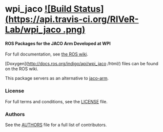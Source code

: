 wpi_jaco  [![Build Status](https://api.travis-ci.org/RIVeR-Lab/wpi_jaco .png)](https://travis-ci.org/RIVeR-Lab/wpi_jaco )
========

#### ROS Packages for the JACO Arm Developed at WPI
For full documentation, see [the ROS wiki](http://ros.org/wiki/wpi_jaco ).

[Doxygen](http://docs.ros.org/indigo/api/wpi_jaco /html/) files can be found on the ROS wiki.

This package servers as an alternative to [jaco-arm](https://github.com/Kinovarobotics/jaco-ros).

### License
For full terms and conditions, see the [LICENSE](LICENSE) file.

### Authors
See the [AUTHORS](AUTHORS.md) file for a full list of contributors.
